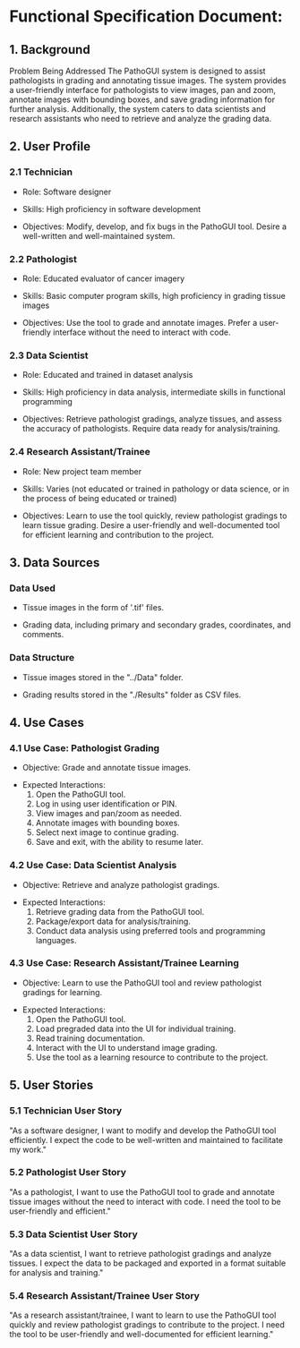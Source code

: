 # Functional Specification Document:
## 1. Background
Problem Being Addressed
The PathoGUI system is designed to assist pathologists in grading and annotating tissue images. The system provides a user-friendly interface for pathologists to view images, pan and zoom, annotate images with bounding boxes, and save grading information for further analysis. Additionally, the system caters to data scientists and research assistants who need to retrieve and analyze the grading data.

## 2. User Profile
### 2.1 Technician
- Role: Software designer
* Skills: High proficiency in software development
+ Objectives: Modify, develop, and fix bugs in the PathoGUI tool. Desire a well-written and well-maintained system.
### 2.2 Pathologist
- Role: Educated evaluator of cancer imagery
* Skills: Basic computer program skills, high proficiency in grading tissue images
+ Objectives: Use the tool to grade and annotate images. Prefer a user-friendly interface without the need to interact with code.
### 2.3 Data Scientist
- Role: Educated and trained in dataset analysis
* Skills: High proficiency in data analysis, intermediate skills in functional programming
+ Objectives: Retrieve pathologist gradings, analyze tissues, and assess the accuracy of pathologists. Require data ready for analysis/training.
### 2.4 Research Assistant/Trainee
- Role: New project team member
* Skills: Varies (not educated or trained in pathology or data science, or in the process of being educated or trained)
+ Objectives: Learn to use the tool quickly, review pathologist gradings to learn tissue grading. Desire a user-friendly and well-documented tool for efficient learning and contribution to the project.
## 3. Data Sources
### Data Used
- Tissue images in the form of '.tif' files.
+ Grading data, including primary and secondary grades, coordinates, and comments.
### Data Structure
- Tissue images stored in the "../Data" folder.
+ Grading results stored in the "./Results" folder as CSV files.
## 4. Use Cases
### 4.1 Use Case: Pathologist Grading
- Objective: Grade and annotate tissue images.
+ Expected Interactions:
  1. Open the PathoGUI tool.
  1. Log in using user identification or PIN.
  1. View images and pan/zoom as needed.
  1. Annotate images with bounding boxes.
  1. Select next image to continue grading.
  1. Save and exit, with the ability to resume later.
### 4.2 Use Case: Data Scientist Analysis
- Objective: Retrieve and analyze pathologist gradings.
+ Expected Interactions:
  1. Retrieve grading data from the PathoGUI tool.
  1. Package/export data for analysis/training.
  1. Conduct data analysis using preferred tools and programming languages.
### 4.3 Use Case: Research Assistant/Trainee Learning
- Objective: Learn to use the PathoGUI tool and review pathologist gradings for learning.
+ Expected Interactions:
  1. Open the PathoGUI tool.
  1. Load pregraded data into the UI for individual training.
  1. Read training documentation.
  1. Interact with the UI to understand image grading.
  1. Use the tool as a learning resource to contribute to the project.
## 5. User Stories
### 5.1 Technician User Story
"As a software designer, I want to modify and develop the PathoGUI tool efficiently. I expect the code to be well-written and maintained to facilitate my work."

### 5.2 Pathologist User Story
"As a pathologist, I want to use the PathoGUI tool to grade and annotate tissue images without the need to interact with code. I need the tool to be user-friendly and efficient."

### 5.3 Data Scientist User Story
"As a data scientist, I want to retrieve pathologist gradings and analyze tissues. I expect the data to be packaged and exported in a format suitable for analysis and training."

### 5.4 Research Assistant/Trainee User Story
"As a research assistant/trainee, I want to learn to use the PathoGUI tool quickly and review pathologist gradings to contribute to the project. I need the tool to be user-friendly and well-documented for efficient learning."
